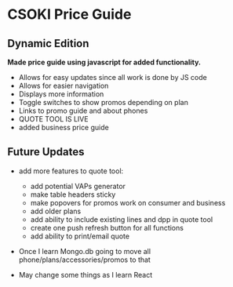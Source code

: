 # CSOKI Price Guide
## Dynamic Edition

**Made price guide using javascript for added functionality.**

* Allows for easy updates since all work is done by JS code
* Allows for easier navigation 
* Displays more information
* Toggle switches to show promos depending on plan
* Links to promo guide and about phones
* QUOTE TOOL IS LIVE
* added business price guide

## Future Updates
* add more features to quote tool:
  * add potential VAPs generator
  * make table headers sticky
  * make popovers for promos work on consumer and business
  * add older plans
  * add ability to include existing lines and dpp in quote tool
  * create one push refresh button for all functions
  * add ability to print/email quote

* Once I learn Mongo.db going to move all phone/plans/accessories/promos to that
* May change some things as I learn React
